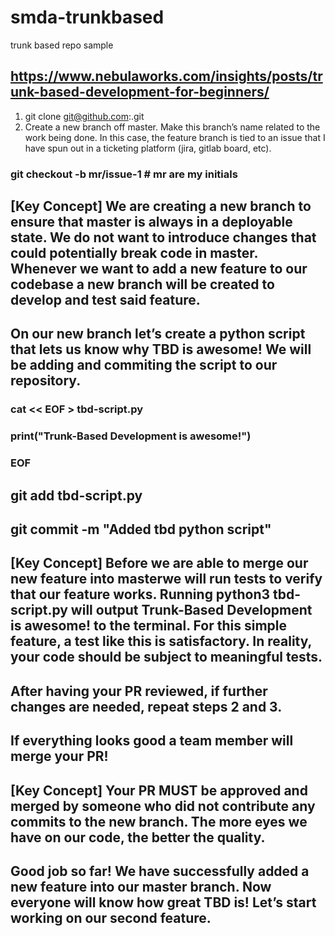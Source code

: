 # smda-trunkbased
trunk based repo sample
## https://www.nebulaworks.com/insights/posts/trunk-based-development-for-beginners/
1. git clone git@github.com:<repopath>.git
2. Create a new branch off master. Make this branch’s name related to the work being done. In this case, the feature branch is tied to an issue that I have spun out in a ticketing platform (jira, gitlab board, etc).

### git checkout -b mr/issue-1             # mr are my initials
## [Key Concept] We are creating a new branch to ensure that master is always in a deployable state. We do not want to introduce changes that could potentially break code in master. Whenever we want to add a new feature to our codebase a new branch will be created to develop and test said feature.
## On our new branch let’s create a python script that lets us know why TBD is awesome! We will be adding and commiting the script to our repository.
### cat << EOF > tbd-script.py
### print("Trunk-Based Development is awesome!")
### EOF
## git add tbd-script.py
## git commit -m "Added tbd python script"
## [Key Concept] Before we are able to merge our new feature into masterwe will run tests to verify that our feature works. Running python3 tbd-script.py will output Trunk-Based Development is awesome! to the terminal. For this simple feature, a test like this is satisfactory. In reality, your code should be subject to meaningful tests.

## After having your PR reviewed, if further changes are needed, repeat steps 2 and 3.
## If everything looks good a team member will merge your PR!

## [Key Concept] Your PR MUST be approved and merged by someone who did not contribute any commits to the new branch. The more eyes we have on our code, the better the quality.

## Good job so far! We have successfully added a new feature into our master branch. Now everyone will know how great TBD is! Let’s start working on our second feature.

